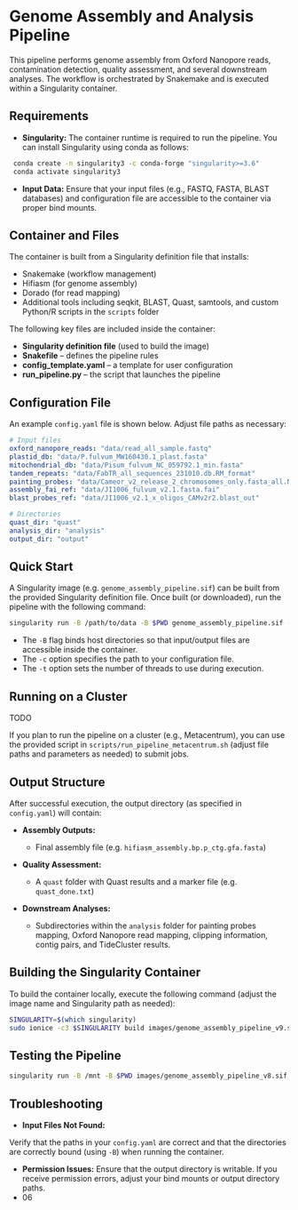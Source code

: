 # Genome Assembly and Analysis Pipeline

This pipeline performs genome assembly from Oxford Nanopore reads, contamination detection, quality assessment, and several downstream analyses. The workflow is orchestrated by Snakemake and is executed within a Singularity container.

## Requirements

- **Singularity:** The container runtime is required to run the pipeline. You can install Singularity using conda as follows:
  
 ```bash
  conda create -n singularity3 -c conda-forge "singularity>=3.6"
  conda activate singularity3
```

- **Input Data:**  Ensure that your input files (e.g., FASTQ, FASTA, BLAST databases) and configuration file are accessible to the container via proper bind mounts.


## Container and Files 

The container is built from a Singularity definition file that installs:
- Snakemake (workflow management)
- Hifiasm (for genome assembly)
- Dorado (for read mapping)
- Additional tools including seqkit, BLAST, Quast, samtools, and custom Python/R scripts in the `scripts` folder


The following key files are included inside the container:
 
- **Singularity definition file**  (used to build the image)
- **Snakefile**  – defines the pipeline rules
- **config_template.yaml**  – a template for user configuration
- **run_pipeline.py**  – the script that launches the pipeline


## Configuration File 

An example `config.yaml` file is shown below. Adjust file paths as necessary:

```yaml
# Input files
oxford_nanopore_reads: "data/read_all_sample.fastq"      
plastid_db: "data/P.fulvum_MW160430.1_plast.fasta"                     
mitochondrial_db: "data/Pisum_fulvum_NC_059792.1_min.fasta"         
tandem_repeats: "data/FabTR_all_sequences_231010.db.RM_format"
painting_probes: "data/Cameor_v2_release_2_chromosomes_only.fasta_all.NGSfilter_CamIllumina.selected.CLEAN.fasta"
assembly_fai_ref: "data/JI1006_fulvum_v2.1.fasta.fai"
blast_probes_ref: "data/JI1006_v2.1_x_oligos_CAMv2r2.blast_out"

# Directories
quast_dir: "quast"
analysis_dir: "analysis"
output_dir: "output"
```


## Quick Start 

A Singularity image (e.g. `genome_assembly_pipeline.sif`) can be built from the provided Singularity definition file. Once built (or downloaded), run the pipeline with the following command:


```bash
singularity run -B /path/to/data -B $PWD genome_assembly_pipeline.sif -c config.yaml -t 20
```

 
- The `-B` flag binds host directories so that input/output files are accessible inside the container.
- The `-c` option specifies the path to your configuration file.
- The `-t` option sets the number of threads to use during execution.


## Running on a Cluster 
TODO

If you plan to run the pipeline on a cluster (e.g., Metacentrum), you can use the provided script in `scripts/run_pipeline_metacentrum.sh` (adjust file paths and parameters as needed) to submit jobs.

## Output Structure 

After successful execution, the output directory (as specified in `config.yaml`) will contain:
 
- **Assembly Outputs:** 
  - Final assembly file (e.g. `hifiasm_assembly.bp.p_ctg.gfa.fasta`)
- **Quality Assessment:** 
  - A `quast` folder with Quast results and a marker file (e.g. `quast_done.txt`)
 
- **Downstream Analyses:** 
  - Subdirectories within the `analysis` folder for painting probes mapping, Oxford Nanopore read mapping, clipping information, contig pairs, and TideCluster results.


## Building the Singularity Container 

To build the container locally, execute the following command (adjust the image name and Singularity path as needed):

```bash
SINGULARITY=$(which singularity)
sudo ionice -c3 $SINGULARITY build images/genome_assembly_pipeline_v9.sif Singularity
```

## Testing the Pipeline
```bash
singularity run -B /mnt -B $PWD images/genome_assembly_pipeline_v8.sif -c config.yaml -t 6
```


## Troubleshooting 
- **Input Files Not Found:** 

Verify that the paths in your `config.yaml` are correct and that the directories are correctly bound (using `-B`) when running the container.
- **Permission Issues:** 
Ensure that the output directory is writable. If you receive permission errors, adjust your bind mounts or output directory paths.
- 06


